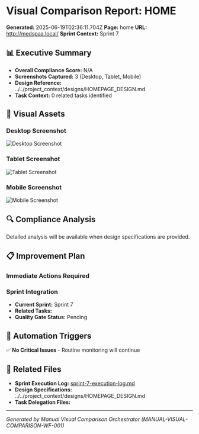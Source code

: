 # Visual Comparison Report: HOME

**Generated:** 2025-06-19T02:36:11.704Z
**Page:** home
**URL:** http://medspaa.local/
**Sprint Context:** Sprint 7

## 📊 Executive Summary

- **Overall Compliance Score:** N/A
- **Screenshots Captured:** 3 (Desktop, Tablet, Mobile)
- **Design Reference:** ../../project_context/designs/HOMEPAGE_DESIGN.md
- **Task Context:** 0 related tasks identified

## 📸 Visual Assets

### Desktop Screenshot
![Desktop Screenshot](../../../tools/temp/screenshots/temp_screenshot_*_desktop_*.png)

### Tablet Screenshot
![Tablet Screenshot](../../../tools/temp/screenshots/temp_screenshot_*_tablet_*.png)

### Mobile Screenshot
![Mobile Screenshot](../../../tools/temp/screenshots/temp_screenshot_*_mobile_*.png)

## 🔍 Compliance Analysis

Detailed analysis will be available when design specifications are provided.

## 📋 Improvement Plan

### Immediate Actions Required


### Sprint Integration
- **Current Sprint:** Sprint 7
- **Related Tasks:** 
- **Quality Gate Status:** Pending

## 🔄 Automation Triggers

✅ **No Critical Issues** - Routine monitoring will continue

## 📂 Related Files

- **Sprint Execution Log:** [sprint-7-execution-log.md](./sprint-7-execution-log.md)
- **Design Specifications:** ../../project_context/designs/HOMEPAGE_DESIGN.md
- **Task Delegation Files:** 

---

*Generated by Manual Visual Comparison Orchestrator (MANUAL-VISUAL-COMPARISON-WF-001)*
